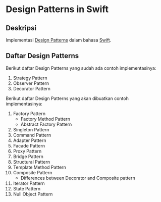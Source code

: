# Design Patterns in Swift

## Deskripsi

Implementasi [Design Patterns](https://www.youtube.com/playlist?list=PLrhzvIcii6GNjpARdnO4ueTUAVR9eMBpc) dalam bahasa [Swift](https://github.com/apple/swift/tree/main/stdlib/public/core).

## Daftar Design Patterns

Berikut daftar Design Patterns yang sudah ada contoh implementasinya:

1. Strategy Pattern
2. Observer Pattern
3. Decorator Pattern

Berikut daftar Design Patterns yang akan dibuatkan contoh implementasinya:

1. Factory Pattern
    - Factory Method Pattern
    - Abstract Factory Pattern
2. Singleton Pattern
3. Command Pattern
4. Adapter Pattern
5. Facade Pattern
6. Proxy Pattern
7. Bridge Pattern
8. Structural Pattern
9. Template Method Pattern
10. Composite Pattern
    - Differences between Decorator and Composite pattern
11. Iterator Pattern
12. State Pattern
13. Null Object Pattern
